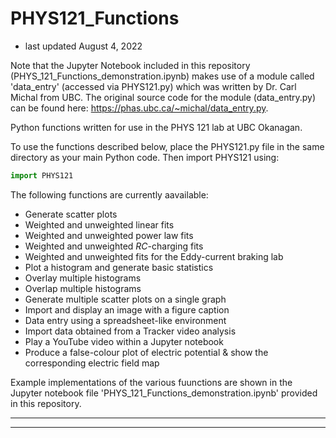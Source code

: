 # PHYS121_Functions
- last updated August 4, 2022

Note that the Jupyter Notebook included in this repository (PHYS_121_Functions_demonstration.ipynb) makes use of a module called 'data_entry' (accessed via PHYS121.py) which was written by Dr. Carl Michal from UBC.  The original source code for the module (data_entry.py) can be found here: https://phas.ubc.ca/~michal/data_entry.py.

Python functions written for use in the PHYS 121 lab at UBC Okanagan.

To use the functions described below, place the PHYS121.py file in the same directory as your main Python code.  Then import PHYS121 using:
```python
import PHYS121
```

The following functions are currently aavailable:
* Generate scatter plots
* Weighted and unweighted linear fits
* Weighted and unweighted power law fits
* Weighted and unweighted $RC$-charging fits
* Weighted and unweighted fits for the Eddy-current braking lab
* Plot a histogram and generate basic statistics
* Overlay multiple histograms
* Overlap multiple histograms
* Generate multiple scatter plots on a single graph
* Import and display an image with a figure caption
* Data entry using a spreadsheet-like environment
* Import data obtained from a Tracker video analysis
* Play a YouTube video within a Jupyter notebook
* Produce a false-colour plot of electric potential & show the corresponding electric field map

Example implementations of the various fuunctions are shown in the Jupyter notebook file 'PHYS_121_Functions_demonstration.ipynb' provided in this repository.

-----------------------------
-----------------------------
